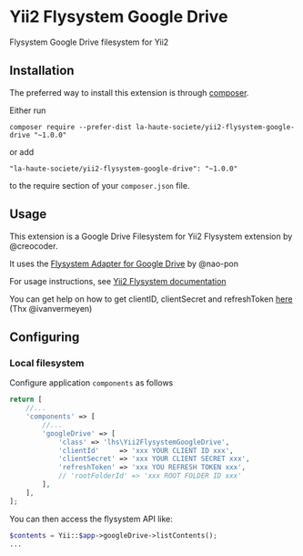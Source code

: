 Yii2 Flysystem Google Drive
==========================================
Flysystem Google Drive filesystem for Yii2

Installation
------------

The preferred way to install this extension is through [composer](http://getcomposer.org/download/).

Either run

```
composer require --prefer-dist la-haute-societe/yii2-flysystem-google-drive "~1.0.0"
```

or add

```
"la-haute-societe/yii2-flysystem-google-drive": "~1.0.0"
```

to the require section of your `composer.json` file.

Usage
-----
This extension is a Google Drive Filesystem for Yii2 Flysystem extension by @creocoder.

It uses the [Flysystem Adapter for Google Drive](https://github.com/nao-pon/flysystem-google-drive) by @nao-pon

For usage instructions, see [Yii2 Flysystem documentation](https://github.com/creocoder/yii2-flysystem)

You can get help on how to get clientID, clientSecret and refreshToken [here](https://github.com/ivanvermeyen/laravel-google-drive-demo/blob/master/README.md#create-your-google-drive-api-keys) (Thx @ivanvermeyen)

Configuring
-----------

### Local filesystem

Configure application `components` as follows

```php
return [
    //...
    'components' => [
        //...
        'googleDrive' => [
            'class' => 'lhs\Yii2FlysystemGoogleDrive',
            'clientId'     => 'xxx YOUR CLIENT ID xxx',
            'clientSecret' => 'xxx YOUR CLIENT SECRET xxx',
            'refreshToken' => 'xxx YOU REFRESH TOKEN xxx',
            // 'rootFolderId' => 'xxx ROOT FOLDER ID xxx'
        ],
    ],
];
```

You can then access the flysystem API like:
```php
$contents = Yii::$app->googleDrive->listContents();
...
```

